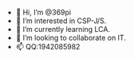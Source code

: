 - 👋 Hi, I’m @369pi
- 👀 I’m interested in CSP-J/S.
- 🌱 I’m currently learning LCA.
- 💞️ I’m looking to collaborate on IT.
- 📫 QQ:1942085982

<!---
369pi/369pi is a ✨ special ✨ repository because its `README.md` (this file) appears on your GitHub profile.
You can click the Preview link to take a look at your changes.
--->
